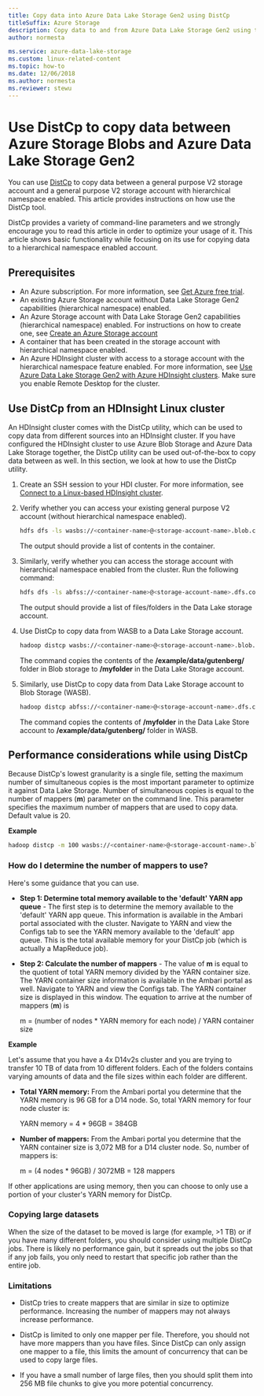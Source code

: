```yaml
---
title: Copy data into Azure Data Lake Storage Gen2 using DistCp
titleSuffix: Azure Storage
description: Copy data to and from Azure Data Lake Storage Gen2 using the Apache Hadoop distributed copy tool (DistCp).
author: normesta

ms.service: azure-data-lake-storage
ms.custom: linux-related-content
ms.topic: how-to
ms.date: 12/06/2018
ms.author: normesta
ms.reviewer: stewu
---
```


# Use DistCp to copy data between Azure Storage Blobs and Azure Data Lake Storage Gen2

You can use [DistCp](https://hadoop.apache.org/docs/stable/hadoop-distcp/DistCp.html) to copy data between a general purpose V2 storage account and a general purpose V2 storage account with hierarchical namespace enabled. This article provides instructions on how use the DistCp tool.

DistCp provides a variety of command-line parameters and we strongly encourage you to read this article in order to optimize your usage of it. This article shows basic functionality while focusing on its use for copying data to a hierarchical namespace enabled account.

## Prerequisites

- An Azure subscription. For more information, see [Get Azure free trial](https://azure.microsoft.com/pricing/free-trial/).
- An existing Azure Storage account without Data Lake Storage Gen2 capabilities (hierarchical namespace) enabled.
- An Azure Storage account with Data Lake Storage Gen2 capabilities (hierarchical namespace) enabled. For instructions on how to create one, see [Create an Azure Storage account](../common/storage-account-create.md)
- A container that has been created in the storage account with hierarchical namespace enabled.
- An Azure HDInsight cluster with access to a storage account with the hierarchical namespace feature enabled. For more information, see [Use Azure Data Lake Storage Gen2 with Azure HDInsight clusters](../../hdinsight/hdinsight-hadoop-use-data-lake-storage-gen2.md?toc=/azure/storage/blobs/toc.json). Make sure you enable Remote Desktop for the cluster.

## Use DistCp from an HDInsight Linux cluster

An HDInsight cluster comes with the DistCp utility, which can be used to copy data from different sources into an HDInsight cluster. If you have configured the HDInsight cluster to use Azure Blob Storage and Azure Data Lake Storage together, the DistCp utility can be used out-of-the-box to copy data between as well. In this section, we look at how to use the DistCp utility.

1. Create an SSH session to your HDI cluster. For more information, see [Connect to a Linux-based HDInsight cluster](../../hdinsight/hdinsight-hadoop-linux-use-ssh-unix.md).

2. Verify whether you can access your existing general purpose V2 account (without hierarchical namespace enabled).

    ```bash
    hdfs dfs -ls wasbs://<container-name>@<storage-account-name>.blob.core.windows.net/
    ```

   The output should provide a list of contents in the container.

3. Similarly, verify whether you can access the storage account with hierarchical namespace enabled from the cluster. Run the following command:

    ```bash
    hdfs dfs -ls abfss://<container-name>@<storage-account-name>.dfs.core.windows.net/
    ```

    The output should provide a list of files/folders in the Data Lake storage account.

4. Use DistCp to copy data from WASB to a Data Lake Storage account.

    ```bash
    hadoop distcp wasbs://<container-name>@<storage-account-name>.blob.core.windows.net/example/data/gutenberg abfss://<container-name>@<storage-account-name>.dfs.core.windows.net/myfolder
    ```

    The command copies the contents of the **/example/data/gutenberg/** folder in Blob storage to **/myfolder** in the Data Lake Storage account.

5. Similarly, use DistCp to copy data from Data Lake Storage account to Blob Storage (WASB).

    ```bash
    hadoop distcp abfss://<container-name>@<storage-account-name>.dfs.core.windows.net/myfolder wasbs://<container-name>@<storage-account-name>.blob.core.windows.net/example/data/gutenberg
    ```

    The command copies the contents of **/myfolder** in the Data Lake Store account to **/example/data/gutenberg/** folder in WASB.

## Performance considerations while using DistCp

Because DistCp's lowest granularity is a single file, setting the maximum number of simultaneous copies is the most important parameter to optimize it against Data Lake Storage. Number of simultaneous copies is equal to the number of mappers (**m**) parameter on the command line. This parameter specifies the maximum number of mappers that are used to copy data. Default value is 20.

**Example**

```bash
hadoop distcp -m 100 wasbs://<container-name>@<storage-account-name>.blob.core.windows.net/example/data/gutenberg abfss://<container-name>@<storage-account-name>.dfs.core.windows.net/myfolder
```

### How do I determine the number of mappers to use?

Here's some guidance that you can use.

- **Step 1: Determine total memory available to the 'default' YARN app queue** - The first step is to determine the memory available to the 'default' YARN app queue. This information is available in the Ambari portal associated with the cluster. Navigate to YARN and view the Configs tab to see the YARN memory available to the 'default' app queue. This is the total available memory for your DistCp job (which is actually a MapReduce job).

- **Step 2: Calculate the number of mappers** - The value of **m** is equal to the quotient of total YARN memory divided by the YARN container size. The YARN container size information is available in the Ambari portal as well. Navigate to YARN and view the Configs tab. The YARN container size is displayed in this window. The equation to arrive at the number of mappers (**m**) is

    m = (number of nodes * YARN memory for each node) / YARN container size

**Example**

Let's assume that you have a 4x D14v2s cluster and you are trying to transfer 10 TB of data from 10 different folders. Each of the folders contains varying amounts of data and the file sizes within each folder are different.

- **Total YARN memory:** From the Ambari portal you determine that the YARN memory is 96 GB for a D14 node. So, total YARN memory for four node cluster is:

    YARN memory = 4 * 96GB = 384GB

- **Number of mappers:** From the Ambari portal you determine that the YARN container size is 3,072 MB for a D14 cluster node. So, number of mappers is:

    m = (4 nodes * 96GB) / 3072MB = 128 mappers

If other applications are using memory, then you can choose to only use a portion of your cluster's YARN memory for DistCp.

### Copying large datasets

When the size of the dataset to be moved is large (for example, >1 TB) or if you have many different folders, you should consider using multiple DistCp jobs. There is likely no performance gain, but it spreads out the jobs so that if any job fails, you only need to restart that specific job rather than the entire job.

### Limitations

- DistCp tries to create mappers that are similar in size to optimize performance. Increasing the number of mappers may not always increase performance.

- DistCp is limited to only one mapper per file. Therefore, you should not have more mappers than you have files. Since DistCp can only assign one mapper to a file, this limits the amount of concurrency that can be used to copy large files.

- If you have a small number of large files, then you should split them into 256 MB file chunks to give you more potential concurrency.
